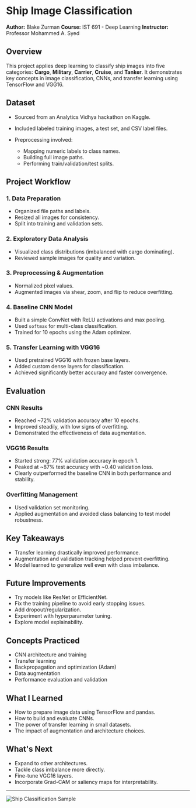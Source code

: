 # Ship Image Classification

**Author:** Blake Zurman
**Course:** IST 691 - Deep Learning
**Instructor:** Professor Mohammed A. Syed

## Overview

This project applies deep learning to classify ship images into five categories: **Cargo**, **Military**, **Carrier**, **Cruise**, and **Tanker**. It demonstrates key concepts in image classification, CNNs, and transfer learning using TensorFlow and VGG16.

## Dataset

* Sourced from an Analytics Vidhya hackathon on Kaggle.
* Included labeled training images, a test set, and CSV label files.
* Preprocessing involved:

  * Mapping numeric labels to class names.
  * Building full image paths.
  * Performing train/validation/test splits.

## Project Workflow

### 1. Data Preparation

* Organized file paths and labels.
* Resized all images for consistency.
* Split into training and validation sets.

### 2. Exploratory Data Analysis

* Visualized class distributions (imbalanced with cargo dominating).
* Reviewed sample images for quality and variation.

### 3. Preprocessing & Augmentation

* Normalized pixel values.
* Augmented images via shear, zoom, and flip to reduce overfitting.

### 4. Baseline CNN Model

* Built a simple ConvNet with ReLU activations and max pooling.
* Used `softmax` for multi-class classification.
* Trained for 10 epochs using the Adam optimizer.

### 5. Transfer Learning with VGG16

* Used pretrained VGG16 with frozen base layers.
* Added custom dense layers for classification.
* Achieved significantly better accuracy and faster convergence.

## Evaluation

### CNN Results

* Reached \~72% validation accuracy after 10 epochs.
* Improved steadily, with low signs of overfitting.
* Demonstrated the effectiveness of data augmentation.

### VGG16 Results

* Started strong: 77% validation accuracy in epoch 1.
* Peaked at \~87% test accuracy with \~0.40 validation loss.
* Clearly outperformed the baseline CNN in both performance and stability.

### Overfitting Management

* Used validation set monitoring.
* Applied augmentation and avoided class balancing to test model robustness.

## Key Takeaways

* Transfer learning drastically improved performance.
* Augmentation and validation tracking helped prevent overfitting.
* Model learned to generalize well even with class imbalance.

## Future Improvements

* Try models like ResNet or EfficientNet.
* Fix the training pipeline to avoid early stopping issues.
* Add dropout/regularization.
* Experiment with hyperparameter tuning.
* Explore model explainability.

## Concepts Practiced

* CNN architecture and training
* Transfer learning
* Backpropagation and optimization (Adam)
* Data augmentation
* Performance evaluation and validation

## What I Learned

* How to prepare image data using TensorFlow and pandas.
* How to build and evaluate CNNs.
* The power of transfer learning in small datasets.
* The impact of augmentation and architecture choices.

## What's Next

* Expand to other architectures.
* Tackle class imbalance more directly.
* Fine-tune VGG16 layers.
* Incorporate Grad-CAM or saliency maps for interpretability.

---

![Ship Classification Sample](https://github.com/user-attachments/assets/adc345d0-8419-4764-9a10-1979b574851d)
